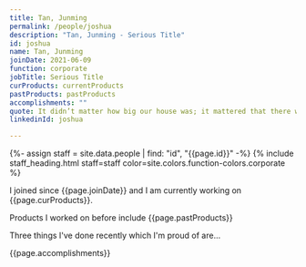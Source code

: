 ```yaml
---
title: Tan, Junming
permalink: /people/joshua
description: "Tan, Junming - Serious Title"
id: joshua
name: Tan, Junming
joinDate: 2021-06-09
function: corporate
jobTitle: Serious Title
curProducts: currentProducts
pastProducts: pastProducts
accomplishments: ""
quote: It didn’t matter how big our house was; it mattered that there was love in it.
linkedinId: joshua

---
```


{%- assign staff = site.data.people | find: "id", "{{page.id}}" -%}
{% include staff_heading.html staff=staff color=site.colors.function-colors.corporate %}

<p>I joined since {{page.joinDate}} and I am currently working on {{page.curProducts}}.</p>

<p>Products I worked on before include {{page.pastProducts}}</p>

<p>Three things I've done recently which I'm proud of are...</p>
{{page.accomplishments}}
